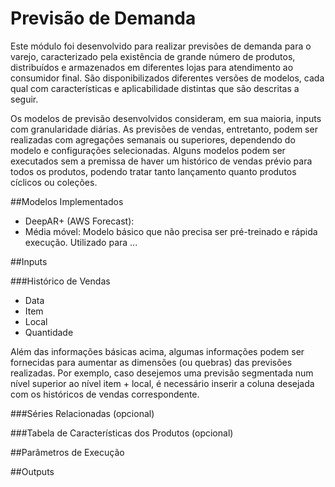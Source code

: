 Previsão de Demanda
=======================================

Este módulo foi desenvolvido para realizar previsões de demanda para o varejo, caracterizado pela existência de grande número de produtos, distribuídos e armazenados em diferentes lojas para atendimento ao consumidor final.
São disponibilizados diferentes versões de modelos, cada qual com características e aplicabilidade distintas que são descritas a seguir.

Os modelos de previsão desenvolvidos consideram, em sua maioria, inputs com granularidade diárias. As previsões de vendas, entretanto, podem ser realizadas com agregações semanais ou superiores, dependendo do modelo e configurações selecionadas. Alguns modelos podem ser executados sem a premissa de haver um histórico de vendas prévio para todos os produtos, podendo tratar tanto lançamento quanto produtos cíclicos ou coleções.


##Modelos Implementados

- DeepAR+ (AWS Forecast):
- Média móvel: Modelo básico que não precisa ser pré-treinado e rápida execução. Utilizado para ...


##Inputs

###Histórico de Vendas
- Data
- Item
- Local
- Quantidade

Além das informações básicas acima, algumas informações podem ser fornecidas para aumentar as dimensões (ou quebras) das previsões realizadas. Por exemplo, caso desejemos uma previsão segmentada num nível superior ao nível item + local, é necessário inserir a coluna desejada com os históricos de vendas correspondente.

###Séries Relacionadas (opcional)

###Tabela de Características dos Produtos (opcional)


##Parâmetros de Execução

##Outputs




